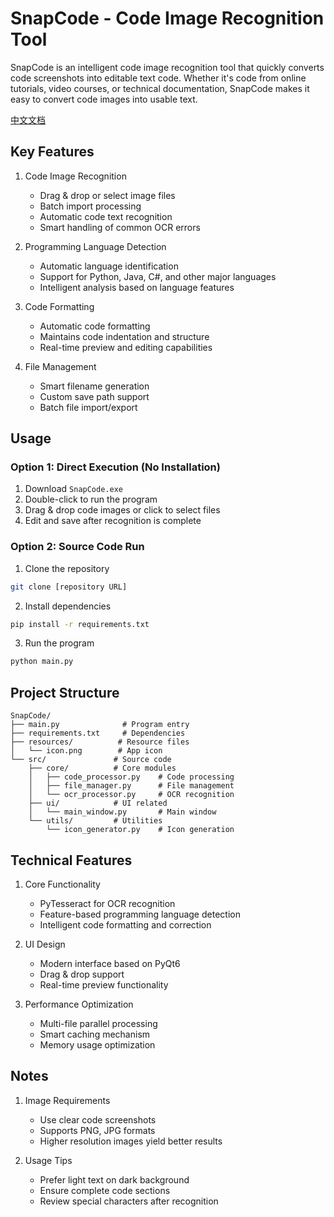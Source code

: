 # SnapCode - Code Image Recognition Tool

SnapCode is an intelligent code image recognition tool that quickly converts code screenshots into editable text code. Whether it's code from online tutorials, video courses, or technical documentation, SnapCode makes it easy to convert code images into usable text.

[中文文档](README-CN.md)

## Key Features

1. Code Image Recognition
   - Drag & drop or select image files
   - Batch import processing
   - Automatic code text recognition
   - Smart handling of common OCR errors

2. Programming Language Detection
   - Automatic language identification
   - Support for Python, Java, C#, and other major languages
   - Intelligent analysis based on language features

3. Code Formatting
   - Automatic code formatting
   - Maintains code indentation and structure
   - Real-time preview and editing capabilities

4. File Management
   - Smart filename generation
   - Custom save path support
   - Batch file import/export

## Usage

### Option 1: Direct Execution (No Installation)
1. Download `SnapCode.exe`
2. Double-click to run the program
3. Drag & drop code images or click to select files
4. Edit and save after recognition is complete

### Option 2: Source Code Run
1. Clone the repository
```bash
git clone [repository URL]
```

2. Install dependencies
```bash
pip install -r requirements.txt
```

3. Run the program
```bash
python main.py
```

## Project Structure

```
SnapCode/
├── main.py              # Program entry
├── requirements.txt     # Dependencies
├── resources/          # Resource files
│   └── icon.png        # App icon
└── src/               # Source code
    ├── core/          # Core modules
    │   ├── code_processor.py    # Code processing
    │   ├── file_manager.py      # File management
    │   └── ocr_processor.py     # OCR recognition
    ├── ui/            # UI related
    │   └── main_window.py       # Main window
    └── utils/         # Utilities
        └── icon_generator.py    # Icon generation
```

## Technical Features

1. Core Functionality
   - PyTesseract for OCR recognition
   - Feature-based programming language detection
   - Intelligent code formatting and correction

2. UI Design
   - Modern interface based on PyQt6
   - Drag & drop support
   - Real-time preview functionality

3. Performance Optimization
   - Multi-file parallel processing
   - Smart caching mechanism
   - Memory usage optimization

## Notes

1. Image Requirements
   - Use clear code screenshots
   - Supports PNG, JPG formats
   - Higher resolution images yield better results

2. Usage Tips
   - Prefer light text on dark background
   - Ensure complete code sections
   - Review special characters after recognition 